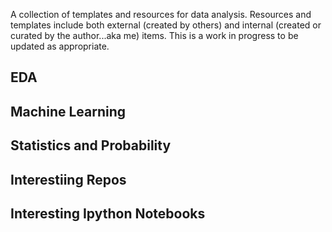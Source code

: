 A collection of templates and resources for data analysis.  Resources and templates include both external (created by others) and internal (created or curated by the author...aka me) items.  This is a work in progress to be updated as appropriate. 

## EDA

## Machine Learning


## Statistics and Probability


## Interestiing Repos


## Interesting Ipython Notebooks


